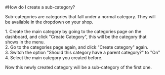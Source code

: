 #How do I create a sub-category?

Sub-categories are categories that fall under a normal category. They will be available in the dropdown on your shop.

1\. Create the main category by going to the categories page on the dashboard, and click "Create Category", this will be the category that shows in the menu.  
2\. Go to the categories page again, and click "Create category" again.  
3\. Switch the option "Should this category have a parent category?" to "On"  
4\. Select the main category you created before.  
  
Now this newly created category will be a sub-category of the first one.